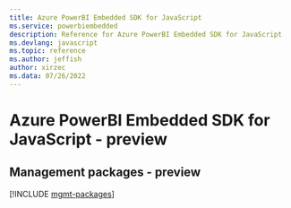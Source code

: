 ```yaml
---
title: Azure PowerBI Embedded SDK for JavaScript
ms.service: powerbiembedded
description: Reference for Azure PowerBI Embedded SDK for JavaScript
ms.devlang: javascript
ms.topic: reference
ms.author: jeffish
author: xirzec
ms.data: 07/26/2022
---
```

# Azure PowerBI Embedded SDK for JavaScript - preview

## Management packages - preview
[!INCLUDE [mgmt-packages](powerbi-embedded-mgmt-index.md)]
